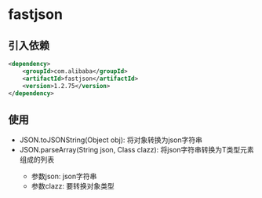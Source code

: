 # fastjson

## 引入依赖

```xml
<dependency>
    <groupId>com.alibaba</groupId>
    <artifactId>fastjson</artifactId>
    <version>1.2.75</version>
</dependency>
```

## 使用

- JSON.toJSONString(Object obj): 将对象转换为json字符串
- JSON.parseArray(String json, Class<T> clazz): 将json字符串转换为T类型元素组成的列表
  - 参数json: json字符串
  - 参数clazz: 要转换对象类型

